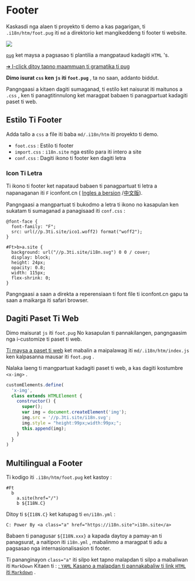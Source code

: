 # Footer

Kaskasdi nga alaen ti proyekto ti demo a kas pagarigan, ti `.i18n/htm/foot.pug` iti `md` a direktorio ket mangikeddeng ti footer ti website.

![](https://p.3ti.site/1721286077.avif)

[`pug`](https://pugjs.org) ket maysa a pagsasao ti plantilia a mangpataud kadagiti `HTML` 's.

[➔ I-click ditoy tapno maammuan ti gramatika ti pug](https://pugjs.org)

**Dimo isurat `css` ken `js` iti `foot.pug`** , ta no saan, addanto biddut.

Pangngaasi a kitaen dagiti sumaganad, ti estilo ket naisurat iti maitunos a `.css` , ken ti panagtitinnulong ket maragpat babaen ti panagpartuat kadagiti paset ti web.

## Estilo Ti Footer

Adda tallo a `css` a file iti baba `md/.i18n/htm` iti proyekto ti demo.

* `foot.css` : Estilo ti footer
* `import.css` : `i18n.site` nga estilo para iti intero a site
* `conf.css` : Dagiti ikono ti footer ken dagiti letra

### Icon Ti Letra

Ti ikono ti footer ket napataud babaen ti panagpartuat ti letra a napanaganan iti `F` iconfont.cn ( [Ingles a bersion](https://www.iconfont.cn/?lang=en-us) /[中文版](https://www.iconfont.cn/?lang=zh)).

Pangngaasi a mangpartuat ti bukodmo a letra ti ikono no kasapulan ken sukatam ti sumaganad a panagisaad iti `conf.css` :

```
@font-face {
  font-family: "F";
  src: url(//p.3ti.site/ico1.woff2) format("woff2");
}

#Ft>b>a.site {
  background: url("//p.3ti.site/i18n.svg") 0 0 / cover;
  display: block;
  height: 24px;
  opacity: 0.8;
  width: 115px;
  flex-shrink: 0;
}
```

Pangngaasi a saan a direkta a reperensiaan ti font file ti iconfont.cn gapu ta saan a maikarga iti safari browser.

## Dagiti Paset Ti Web

Dimo maisurat `js` iti `foot.pug` No kasapulan ti pannakilangen, pangngaasim nga i-customize ti paset ti web.

[Ti maysa a paset ti web](https://www.freecodecamp.org/news/build-your-first-web-component/) ket mabalin a maipalawag iti `md/.i18n/htm/index.js` ken kalpasanna mausar iti `foot.pug` .

Nalaka laeng ti mangpartuat kadagiti paset ti web, a kas dagiti kostumbre `<x-img>` .

```js
customElements.define(
  'x-img',
  class extends HTMLElement {
    constructor() {
      super();
      var img = document.createElement('img');
      img.src = '//p.3ti.site/i18n.svg';
      img.style = "height:99px;width:99px;";
      this.append(img);
    }
  }
)
```

## Multilingual a Footer

Ti kodigo iti `.i18n/htm/foot.pug` ket kastoy :

```
#Ft
  b
    a.site(href="/")
    b ${I18N.C}
```

Ditoy ti `${I18N.C}` ket katupag ti `en/i18n.yml` :

```
C: Power By <a class="a" href="https://i18n.site">i18n.site</a>
```

Babaen ti panagusar `${I18N.xxx}` a kapada daytoy a pamay-an ti panagsurat, a naitipon iti `i18n.yml` , mabalinmo a maragpat ti adu a pagsasao nga internasionalisasion ti footer.

Ti pananginayon `class="a"` iti silpo ket tapno malapdan ti silpo a mabaliwan iti `MarkDown` Kitaen ti :
 [: `YAML` Kasano a malapdan ti pannakabaliw ti link `HTML` iti `Markdown`](/i18/qa#H2) .